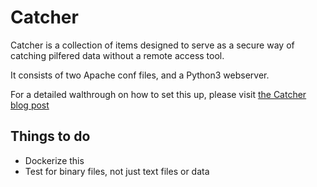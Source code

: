 # Catcher

Catcher is a collection of items designed to serve as a secure way of catching pilfered data without a remote access tool. 

It consists of two Apache conf files, and a Python3 webserver.

For a detailed walthrough on how to set this up, please visit [the Catcher blog post](https://hackerfriend.dev/gotta-catch-em-all)


## Things to do

* Dockerize this
* Test for binary files, not just text files or data
